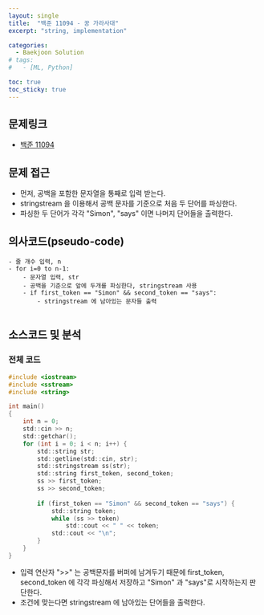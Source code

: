 ```yaml
---
layout: single
title:  "백준 11094 - 꿍 가라사대"
excerpt: "string, implementation"

categories:
  - Baekjoon Solution
# tags:
#   - [ML, Python]

toc: true
toc_sticky: true
---
```


## 문제링크

- [백준 11094](https://www.acmicpc.net/problem/11094)

## 문제 접근

- 먼저, 공백을 포함한 문자열을 통째로 입력 받는다.
- stringstream 을 이용해서 공백 문자를 기준으로 처음 두 단어를 파싱한다.
- 파싱한 두 단어가 각각 "Simon", "says" 이면 나머지 단어들을 출력한다. 


## 의사코드(pseudo-code)

```
- 줄 개수 입력, n
- for i=0 to n-1:
	- 문자열 입력, str
	- 공백을 기준으로 앞에 두개를 파싱한다, stringstream 사용
	- if first_token == "Simon" && second_token == "says":
		- stringstream 에 남아있는 문자들 출력


```

## 소스코드 및 분석

### 전체 코드

```c
#include <iostream>
#include <sstream>
#include <string>

int main()
{
	int n = 0;
	std::cin >> n;
	std::getchar();
	for (int i = 0; i < n; i++) {
		std::string str;
		std::getline(std::cin, str);
		std::stringstream ss(str);
		std::string first_token, second_token;
		ss >> first_token;
		ss >> second_token;
		
		if (first_token == "Simon" && second_token == "says") {
			std::string token;
			while (ss >> token)
				std::cout << " " << token;
			std::cout << "\n";
		}
	}
}

```

- 입력 연산자 ">>" 는 공백문자를 버퍼에 남겨두기 때문에 first_token, second_token 에 각각 파싱해서 저장하고 "Simon" 과 "says"로 시작하는지 판단한다.
- 조건에 맞는다면 stringstream 에 남아있는 단어들을 출력한다.
